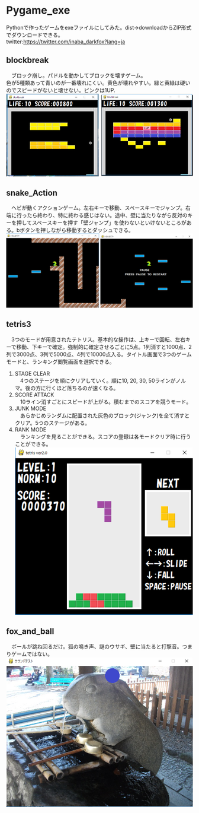 # Pygame_exe
Pythonで作ったゲームをexeファイルにしてみた。dist→downloadからZIP形式でダウンロードできる。  
twitter:https://twitter.com/inaba_darkfox?lang=ja  
## blockbreak  
　ブロック崩し。パドルを動かしてブロックを壊すゲーム。  
  色が5種類あって青いのが一番壊れにくい。黄色が壊れやすい。緑と黄緑は硬いのでスピードがないと壊せない。ピンクは1UP.  
 ![sampleimages](https://github.com/inaridarkfox4231/Pygame_exe/blob/sample/sampleimages/blockbreak.PNG)
## snake_Action
　ヘビが動くアクションゲーム。左右キーで移動、スペースキーでジャンプ。右端に行ったら終わり、特に終わる感じはない。途中、壁に当たりながら反対のキーを押してスペースキーを押す「壁ジャンプ」を使わないといけないところがある。bボタンを押しながら移動するとダッシュできる。  
 ![sampleimage](https://github.com/inaridarkfox4231/Pygame_exe/blob/sample/sampleimages/snake_Action.PNG)
## tetris3
　3つのモードが用意されたテトリス。基本的な操作は、上キーで回転、左右キーで移動、下キーで確定。強制的に確定させるごとに5点。1列消すと1000点、2列で3000点、3列で5000点、4列で10000点入る。タイトル画面で3つのゲームモードと、ランキング閲覧画面を選択できる。
1. STAGE CLEAR  
　4つのステージを順にクリアしていく。順に10, 20, 30, 50ラインがノルマ。後の方に行くほど落ちるのが速くなる。  
2. SCORE ATTACK  
　10ライン消すごとにスピードが上がる。積むまでのスコアを競うモード。  
3. JUNK MODE  
　あらかじめランダムに配置された灰色のブロック(ジャンク)を全て消すとクリア。5つのステージがある。  
4. RANK MODE  
　ランキングを見ることができる。スコアの登録は各モードクリア時に行うことができる。  
 ![sampleimage](https://github.com/inaridarkfox4231/Pygame_exe/blob/sample/sampleimages/tetris3.PNG)
 ## fox_and_ball
　ボールが跳ね回るだけ。狐の鳴き声、謎のウサギ、壁に当たると打撃音。つまりゲームではない。  
 ![sampleimage](https://github.com/inaridarkfox4231/Pygame_exe/blob/sample/sampleimages/fox_and_ball.PNG)
